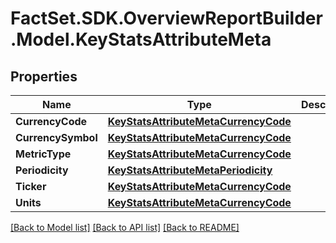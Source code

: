 # FactSet.SDK.OverviewReportBuilder.Model.KeyStatsAttributeMeta

## Properties

Name | Type | Description | Notes
------------ | ------------- | ------------- | -------------
**CurrencyCode** | [**KeyStatsAttributeMetaCurrencyCode**](KeyStatsAttributeMetaCurrencyCode.md) |  | [optional] 
**CurrencySymbol** | [**KeyStatsAttributeMetaCurrencyCode**](KeyStatsAttributeMetaCurrencyCode.md) |  | [optional] 
**MetricType** | [**KeyStatsAttributeMetaCurrencyCode**](KeyStatsAttributeMetaCurrencyCode.md) |  | [optional] 
**Periodicity** | [**KeyStatsAttributeMetaPeriodicity**](KeyStatsAttributeMetaPeriodicity.md) |  | [optional] 
**Ticker** | [**KeyStatsAttributeMetaCurrencyCode**](KeyStatsAttributeMetaCurrencyCode.md) |  | [optional] 
**Units** | [**KeyStatsAttributeMetaCurrencyCode**](KeyStatsAttributeMetaCurrencyCode.md) |  | [optional] 

[[Back to Model list]](../README.md#documentation-for-models) [[Back to API list]](../README.md#documentation-for-api-endpoints) [[Back to README]](../README.md)


